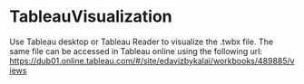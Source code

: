 # TableauVisualization

Use Tableau desktop or Tableau Reader to visualize the .twbx file. The same file can be accessed in Tableau online using the following url:
https://dub01.online.tableau.com/#/site/edavizbykalai/workbooks/489885/views
